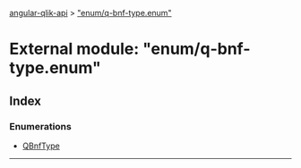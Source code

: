 [angular-qlik-api](../README.md) > ["enum/q-bnf-type.enum"](../modules/_enum_q_bnf_type_enum_.md)

# External module: "enum/q-bnf-type.enum"

## Index

### Enumerations

* [QBnfType](../enums/_enum_q_bnf_type_enum_.qbnftype.md)

---

